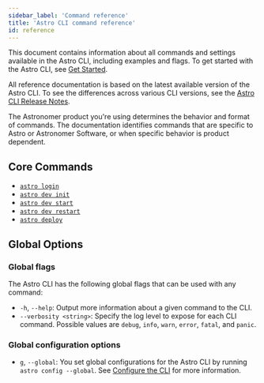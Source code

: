 ```yaml
---
sidebar_label: 'Command reference'
title: 'Astro CLI command reference'
id: reference
---
```


<head>
  <meta name="description" content="This is where you’ll find all of the available Astro command-line interface (CLI) commands and settings." />
  <meta name="og:description" content="This is where you’ll find all of the available Astro command-line interface (CLI) commands and settings." />
</head>

This document contains information about all commands and settings available in the Astro CLI, including examples and flags. To get started with the Astro CLI, see [Get Started](cli/install-cli.md).

All reference documentation is based on the latest available version of the Astro CLI. To see the differences across various CLI versions, see the [Astro CLI Release Notes](cli/release-notes.md).

The Astronomer product you're using determines the behavior and format of commands. The documentation identifies commands that are specific to Astro or Astronomer Software, or when specific behavior is product dependent.

## Core Commands

- [`astro login`](cli/astro-login.md)
- [`astro dev init`](cli/astro-dev-init.md)
- [`astro dev start`](cli/astro-dev-start.md)
- [`astro dev restart`](cli/astro-dev-restart.md)
- [`astro deploy`](cli/astro-deploy.md)

## Global Options

### Global flags

The Astro CLI has the following global flags that can be used with any command:

- `-h`, `--help`: Output more information about a given command to the CLI.
- `--verbosity <string>`: Specify the log level to expose for each CLI command. Possible values are `debug`, `info`, `warn`, `error`, `fatal`, and `panic`.

### Global configuration options

- `g`, `--global`: You set global configurations for the Astro CLI by running `astro config --global`. See [Configure the CLI](configure-cli.md#global-configuration-options) for more information.
